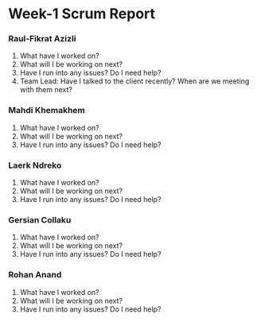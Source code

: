 # Week-1 Scrum Report

### Raul-Fikrat Azizli
1. What have I worked on?
2. What will I be working on next?
3. Have I run into any issues? Do I need help?
4. Team Lead: Have I talked to the client recently? When are we meeting with them next?

### Mahdi Khemakhem
1. What have I worked on?
2. What will I be working on next?
3. Have I run into any issues? Do I need help?

### Laerk Ndreko
1. What have I worked on?
2. What will I be working on next?
3. Have I run into any issues? Do I need help?

### Gersian Collaku
1. What have I worked on?
2. What will I be working on next?
3. Have I run into any issues? Do I need help?

### Rohan Anand
1. What have I worked on?
2. What will I be working on next?
3. Have I run into any issues? Do I need help?
